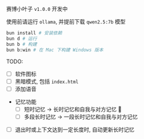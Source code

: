 赛博小叶子 `v1.0.0` 开发中

使用前请运行 `ollama`, 并提前下载 `qwen2.5:7b` 模型

```bash
bun install # 安装依赖
bun d # 运行
bun b # 构建
bun b:win # 在 Mac 下构建 Windows 版本
```

TODO:

- [ ] 软件图标
- [ ] 黑暗模式, 包括 `index.html`
- [ ] 添加语音
- 记忆功能
  - [ ] 短时记忆 -> 长时记忆和自我与对方记忆 🚧
  - [ ] 多段长时记忆 -> 一段长时记忆和自我与对方记忆
- [ ] 退出时或上下文达到一定长度时, 自动更新长时记忆
